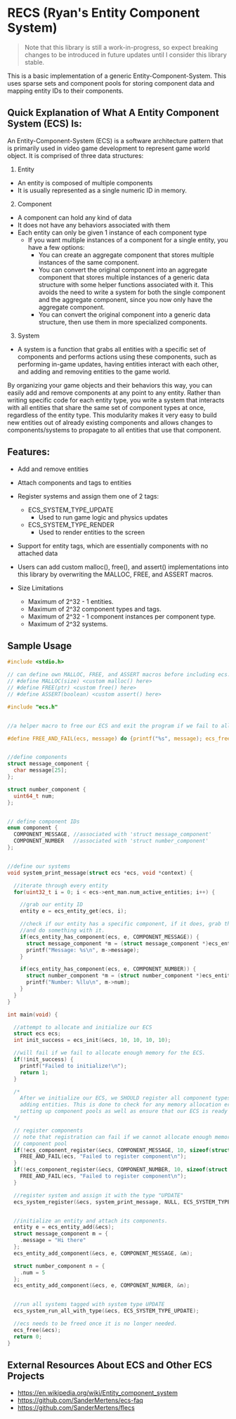 # RECS (Ryan's Entity Component System)

> Note that this library is still a work-in-progress, so expect breaking changes to be introduced in future updates until I consider this library stable.

This is a basic implementation of a generic Entity-Component-System. This uses sparse sets and component pools for storing component data and mapping entity IDs to their components.

## Quick Explanation of What A Entity Component System (ECS) Is:

An Entity-Component-System (ECS) is a software architecture pattern that is primarily used in video game development to represent game world object. It is comprised of three data structures:
1. Entity
  - An entity is composed of multiple components
  - It is usually represented as a single numeric ID in memory.
2. Component
  - A component can hold any kind of data
  - It does not have any behaviors associated with them
  - Each entity can only be given 1 instance of each component type
    - If you want multiple instances of a component for a single entity, you have a few options:
      - You can create an aggregate component that stores multiple instances of the same component.
      - You can convert the original component into an aggregate component that stores multiple instances of a generic data structure with some helper functions associated with it. This avoids the need to write a system for both the single component and the aggregate component, since you now only have the aggregate component.
      - You can convert the original component into a generic data structure, then use them in more specialized components.
3. System
  - A system is a function that grabs all entities with a specific set of components and performs actions using these components, such as performing in-game updates, having entities interact with each other, and adding and removing entities to the game world.


By organizing your game objects and their behaviors this way, you can easily add and remove components at any point to any entity. Rather than writing specific code for each entity type, you write a system that interacts with all entities that share the same set of component types at once, regardless of the entity type. This modularity makes it very easy to build new entities out of already existing components and allows changes to components/systems to propagate to all entities that use that component.
 



## Features:
  - Add and remove entities
  - Attach components and tags to entities
  - Register systems and assign them one of 2 tags:
    - ECS_SYSTEM_TYPE_UPDATE
      - Used to run game logic and physics updates
    - ECS_SYSTEM_TYPE_RENDER
      - Used to render entities to the screen

  - Support for entity tags, which are essentially components with no attached data
  - Users can add custom malloc(), free(), and assert() implementations into this library
    by overwriting the MALLOC, FREE, and ASSERT macros.

  - Size Limitations
    - Maximum of 2^32 - 1 entities.
    - Maximum of 2^32 component types and tags.
    - Maximum of 2^32 - 1 component instances per component type.
    - Maximum of 2^32 systems.


## Sample Usage


```c
#include <stdio.h>

// can define own MALLOC, FREE, and ASSERT macros before including ecs.h
// #define MALLOC(size) <custom malloc() here>
// #define FREE(ptr) <custom free() here>
// #define ASSERT(boolean) <custom assert() here>

#include "ecs.h"


//a helper macro to free our ECS and exit the program if we fail to allocate enough memory

#define FREE_AND_FAIL(ecs, message) do {printf("%s", message); ecs_free(&ecs); return 1;} while(0) 


//define components
struct message_component {
  char message[25];
};

struct number_component {
  uint64_t num;
};


// define component IDs
enum component {
  COMPONENT_MESSAGE, //associated with 'struct message_component'
  COMPONENT_NUMBER   //associated with 'struct number_component'
};


//define our systems
void system_print_message(struct ecs *ecs, void *context) {

  //iterate through every entity
  for(uint32_t i = 0; i < ecs->ent_man.num_active_entities; i++) {

    //grab our entity ID
    entity e = ecs_entity_get(ecs, i);

    //check if our entity has a specific component, if it does, grab that component
    //and do something with it.
    if(ecs_entity_has_component(ecs, e, COMPONENT_MESSAGE)) {
      struct message_component *m = (struct message_component *)ecs_entity_get_component(ecs, e, COMPONENT_MESSAGE);
      printf("Message: %s\n", m->message);
    }

    if(ecs_entity_has_component(ecs, e, COMPONENT_NUMBER)) {
      struct number_component *m = (struct number_component *)ecs_entity_get_component(ecs, e, COMPONENT_NUMBER);
      printf("Number: %llu\n", m->num);
    }
  }
}

int main(void) {

  //attempt to allocate and initialize our ECS
  struct ecs ecs;
  int init_success = ecs_init(&ecs, 10, 10, 10, 10);

  //will fail if we fail to allocate enough memory for the ECS.
  if(!init_success) {
    printf("Failed to initialize!\n");
    return 1;
  }

  /*
    After we initialize our ECS, we SHOULD register all component types and systems BEFORE
    adding entities. This is done to check for any memory allocation errors while
    setting up component pools as well as ensure that our ECS is ready to add any desired component type.
  */

  // register components
  // note that registration can fail if we cannot allocate enough memory to store our
  // component pool
  if(!ecs_component_register(&ecs, COMPONENT_MESSAGE, 10, sizeof(struct message_component))) {
    FREE_AND_FAIL(ecs, "Failed to register component\n");
  }
  if(!ecs_component_register(&ecs, COMPONENT_NUMBER, 10, sizeof(struct number_component))) {
    FREE_AND_FAIL(ecs, "Failed to register component\n");
  }

  //register system and assign it with the type "UPDATE"
  ecs_system_register(&ecs, system_print_message, NULL, ECS_SYSTEM_TYPE_UPDATE);


  //initialize an entity and attach its components.
  entity e = ecs_entity_add(&ecs);
  struct message_component m = {
    .message = "Hi there"
  };
  ecs_entity_add_component(&ecs, e, COMPONENT_MESSAGE, &m);

  struct number_component n = {
    .num = 5
  };
  ecs_entity_add_component(&ecs, e, COMPONENT_NUMBER, &n);


  //run all systems tagged with system type UPDATE
  ecs_system_run_all_with_type(&ecs, ECS_SYSTEM_TYPE_UPDATE);

  //ecs needs to be freed once it is no longer needed.
  ecs_free(&ecs);
  return 0;
}

```

## External Resources About ECS and Other ECS Projects
- https://en.wikipedia.org/wiki/Entity_component_system
- https://github.com/SanderMertens/ecs-faq
- https://github.com/SanderMertens/flecs